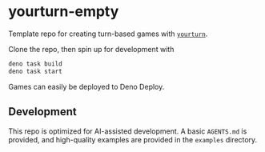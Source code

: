 # yourturn-empty

Template repo for creating turn-based games with
[`yourturn`](https://github.com/brandonhorst/yourturn).

Clone the repo, then spin up for development with

```sh
deno task build
deno task start
```

Games can easily be deployed to Deno Deploy.

## Development

This repo is optimized for AI-assisted development. A basic `AGENTS.md` is
provided, and high-quality examples are provided in the `examples` directory.

